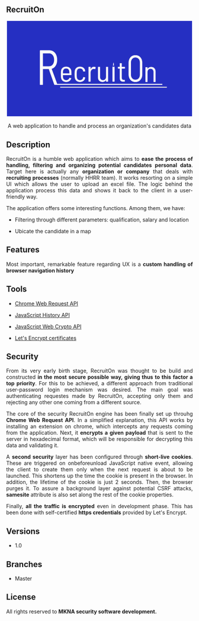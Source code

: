 ## RecruitOn 

<p align="center">
  <img src="https://github.com/ims-opensolutions/space-frog-recruit-on-app/blob/master/logo/Recruit0n_big.jpg" width=500 alt="RecruitOn Logo" />
</p>

<p align="center">A web application to handle and process an organization's candidates data</p>

## Description

<p align="justify">RecruitOn is a humble web application which aims to <b>ease the process of handling, filtering and organizing potential candidates personal data</b>. Target here is actually any <b>organization or company</b> that deals with <b>recruiting processes</b> (normally HHRR team). It works resorting on a simple UI which allows the user to upload an excel file. The logic behind the application process this data and shows it back to the client in a user-friendly way. </p>

<p align="justify">The application offers some interesting functions. Among them, we have:</p>

* <p>Filtering through different parameters: qualification, salary and location</p>
* <p>Ubicate the candidate in a map</p>

## Features

<p align="justify">Most important, remarkable feature regarding UX is a <b>custom handling of browser navigation history</b></p>

## Tools

* <p><a href="https://developer.chrome.com/docs/extensions/reference/webRequest/" target="_blank">Chrome Web Request API</a></p>
* <p><a href="https://developer.mozilla.org/es/docs/Web/API/History" target="_blank">JavaScript History API</a></p>
* <p><a href="https://developer.mozilla.org/es/docs/Web/API/Web_Crypto_API" target="_blank">JavaScript Web Crypto API</a></p>
* <p><a href="https://letsencrypt.org/docs/certificates-for-localhost/" target="_blank">Let's Encrypt certificates</a></p>

## Security

<p align="justify">From its very early birth stage, RecruitOn was thought to be build and constructed <b>in the most secure possible way, giving thus to this factor a top priority</b>. For this to be achieved, a different approach from traditional user-password login mechanism was desired. The main goal was authenticating requestes made by RecruitOn, accepting only them and rejecting any other one coming from a different source.</p>

<p align="justify">The core of the security RecruitOn engine has been finally set up throuhg <b>Chrome Web Request API</b>. In a simplified explanation, this API works by installing an extension on chrome, which intercepts any requests coming from the application. Next, it <b>encrypts a given payload</b> that is sent to the server in hexadecimal format, which will be responsible for decrypting this data and validating it.</p>

<p align="justify">A <b>second security</b> layer has been configured through <b>short-live cookies</b>. These are triggered on onbeforeunload JavaScript native event, allowing the client to create them only when the next request is about to be launched. This shortens up the time the cookie is present in the browser. In addition, the lifetime of the cookie is just 2 seconds. Then, the browser purges it. To assure a background layer against potential CSRF attacks, <b>samesite</b> attribute is also set along the rest of the cookie properties.</p>

<p align="justify">Finally, <b>all the traffic is encrypted</b> even in development phase. This has been done with self-certified <b>https credentials</b> provided by Let's Encrypt.</p>

## Versions

* <p>1.0</p>

## Branches 

* <p>Master</p>

## License

<p align="justify">All rights reserved to <b>MKNA security software development<b>.</p>


